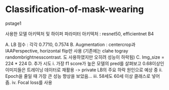 # Classification-of-mask-wearing
pstage1

사용한 모델 아키텍처 및 하이퍼 파라미터
아키텍처 : resnet50, efficientnet B4

A.	LB 점수 : 각각 0.7710, 0.7574
B.	Augmentation : centercrop과 IAAPerspective, horizontal flip만 사용 (기존에는 clahe togray randombrightnesscontrast. 도 사용하였지만 오히려 성능이 하락됨)
C.	Img_size = 224 * 224
D.	추가 시도
i.	가장 f1 score가 높은 모델의 pred를 살펴보고 0.68이상인 이미지들은 트레이닝 데이터로 재활용 -> private LB의 주요 하락 원인으로 예상 중
ii.	Epoch을 줄일 때 가장 큰 성능 향상을 보았음…
iii.	58세도 60세 이상 클래스로 넣어줌.
iv.	Focal loss를 사용
